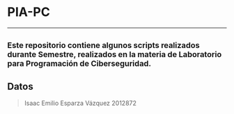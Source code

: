 # PIA-PC
---
<sub>Este repositorio contiene algunos scripts realizados durante Semestre, realizados en la materia de Laboratorio para Programación de Ciberseguridad.</sub>
---
Datos
---
>Isaac Emilio Esparza Vázquez 
>2012872
